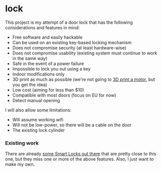 # lock

This project is my attempt of a door lock that has the following considerations and features in mind:
- Free software and easily hackable
- Can be used on an existing key-based locking mechanism
- Does not compromise security (at least hardware-wise)
- Does not compromise usability (existing system must continue to work in the same way)
- Safe in the event of a power failure
- Impossible to lock you out using a key
- Indoor modifications only
- 3D print as much as possible (we're not going to [3D print a motor](https://www.youtube.com/watch?v=YsSm65DAcCg&vl=en), but you get the idea)
- Low cost (aiming for less than $10)
- Compatible with most doors (focus on EU for now)
- Detect manual opening

I will also allow some limitations:
- Will assume working wifi
- Will not be low-power, so there will be a cable on the door
- The existing lock cylinder 

### Existing work
There are already [some Smart Locks out there](https://www.youtube.com/watch?v=Ah4JGisH3zM)
that are pretty close to this one, but they miss one or more of the above features. Also, I just want to make my own.


